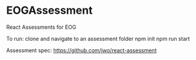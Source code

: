 # EOGAssessment
React Assessments for EOG

To run:
clone and navigate to an assessment folder
npm init
npm run start

Assessment spec:
https://github.com/jwo/react-assessment
